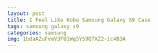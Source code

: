 ```yaml
---
layout: post
title: I Feel Like Kobe Samsung Galaxy S9 Case
tags: samsung galaxy s9
categories: samsung
img: 1bdaAZuFvmV3FU1Wq5YS9Q7XZ2-ic4B3A
---
```

